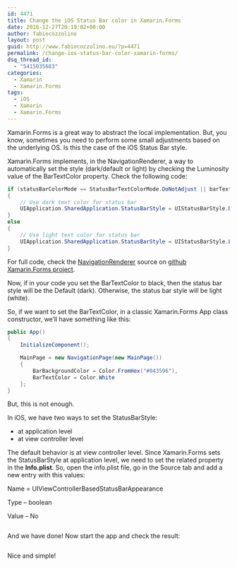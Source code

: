 ```yaml
---
id: 4471
title: Change the iOS Status Bar color in Xamarin.Forms
date: 2016-12-27T20:19:02+00:00
author: fabiocozzolino
layout: post
guid: http://www.fabiocozzolino.eu/?p=4471
permalink: /change-ios-status-bar-color-xamarin-forms/
dsq_thread_id:
  - "5415035683"
categories:
  - Xamarin
  - Xamarin.Forms
tags:
  - iOS
  - Xamarin
  - Xamarin.Forms
---
```

Xamarin.Forms is a great way to abstract the local implementation. But, you know, sometimes you need to perform some small adjustments based on the underlying OS. Is this the case of the iOS Status Bar style.

Xamarin.Forms implements, in the NavigationRenderer, a way to automatically set the style (dark/default or light) by checking the Luminosity value of the BarTextColor property. Check the following code:

~~~ csharp
if (statusBarColorMode == StatusBarTextColorMode.DoNotAdjust || barTextColor.Luminosity <= 0.5)
{
	// Use dark text color for status bar
	UIApplication.SharedApplication.StatusBarStyle = UIStatusBarStyle.Default;
}
else
{
	// Use light text color for status bar
	UIApplication.SharedApplication.StatusBarStyle = UIStatusBarStyle.LightContent;
}
~~~

For full code, check the [NavigationRenderer](https://github.com/xamarin/Xamarin.Forms/blob/master/Xamarin.Forms.Platform.iOS/Renderers/NavigationRenderer.cs) source on [github Xamarin.Forms project](https://github.com/xamarin/Xamarin.Forms).

Now, if in your code you set the BarTextColor to black, then the status bar style will be the Default (dark). Otherwise, the status bar style will be light (white).

So, if we want to set the BarTextColor, in a classic Xamarin.Forms App class constructor, we&#8217;ll have something like this:

~~~ csharp
public App()
{
	InitializeComponent();

	MainPage = new NavigationPage(new MainPage())
	{
		BarBackgroundColor = Color.FromHex("#043596"),
		BarTextColor = Color.White
	};
}
~~~

But, this is not enough.

In iOS, we have two ways to set the StatusBarStyle:

  * at application level
  * at view controller level

The default behavior is at view controller level. Since Xamarin.Forms sets the StatusBarStyle at application level, we need to set the related property in the **Info.plist**. So, open the info.plist file, go in the Source tab and add a new entry with this values:

Name = UIViewControllerBasedStatusBarAppearance
  
Type &#8211; boolean
  
Value &#8211; No

[<img class="size-full wp-image-4531 aligncenter" src="https://i0.wp.com/www.fabiocozzolino.eu/wp-content/uploads/2016/12/Schermata-2016-12-27-alle-20.13.48.png?resize=449%2C50" alt="" srcset="https://i0.wp.com/www.fabiocozzolino.eu/wp-content/uploads/2016/12/Schermata-2016-12-27-alle-20.13.48.png?w=449 449w, https://i0.wp.com/www.fabiocozzolino.eu/wp-content/uploads/2016/12/Schermata-2016-12-27-alle-20.13.48.png?resize=300%2C33 300w" sizes="(max-width: 449px) 100vw, 449px" data-recalc-dims="1" />](https://i0.wp.com/www.fabiocozzolino.eu/wp-content/uploads/2016/12/Schermata-2016-12-27-alle-20.13.48.png)

And we have done! Now start the app and check the result:

[<img class="size-full wp-image-4541 aligncenter" src="https://i1.wp.com/www.fabiocozzolino.eu/wp-content/uploads/2016/12/Schermata-2016-12-27-alle-20.17.19.png?resize=480%2C96" alt="" srcset="https://i1.wp.com/www.fabiocozzolino.eu/wp-content/uploads/2016/12/Schermata-2016-12-27-alle-20.17.19.png?w=480 480w, https://i1.wp.com/www.fabiocozzolino.eu/wp-content/uploads/2016/12/Schermata-2016-12-27-alle-20.17.19.png?resize=300%2C60 300w" sizes="(max-width: 480px) 100vw, 480px" data-recalc-dims="1" />](https://i1.wp.com/www.fabiocozzolino.eu/wp-content/uploads/2016/12/Schermata-2016-12-27-alle-20.17.19.png)

Nice and simple!